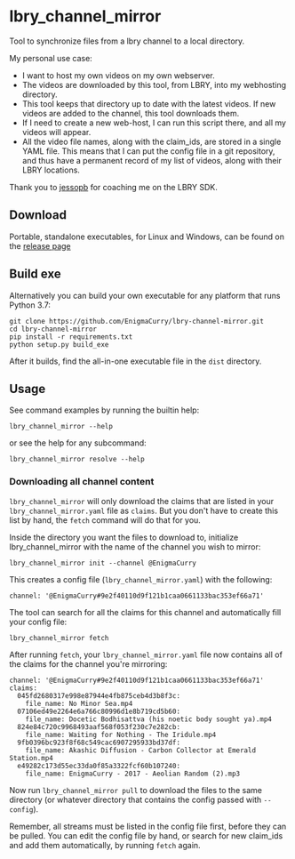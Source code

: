 # lbry_channel_mirror

Tool to synchronize files from a lbry channel to a local directory.

My personal use case: 
 * I want to host my own videos on my own webserver. 
 * The videos are downloaded by this tool, from LBRY, into my webhosting directory.
 * This tool keeps that directory up to date with the latest videos. If new videos
   are added to the channel, this tool downloads them.
 * If I need to create a new web-host, I can run this script there, and all my
   videos will appear.
 * All the video file names, along with the claim_ids, are stored in a single
   YAML file. This means that I can put the config file in a git repository, and
   thus have a permanent record of my list of videos, along with their LBRY
   locations.

Thank you to [jessopb](https://github.com/jessopb) for coaching me on the LBRY
SDK.

## Download 

Portable, standalone executables, for Linux and Windows, can be found on the
[release page](https://github.com/EnigmaCurry/lbry-channel-mirror/releases)

## Build exe

Alternatively you can build your own executable for any platform that runs
Python 3.7:

```
git clone https://github.com/EnigmaCurry/lbry-channel-mirror.git
cd lbry-channel-mirror
pip install -r requirements.txt
python setup.py build_exe
```

After it builds, find the all-in-one executable file in the `dist`
directory.

## Usage

See command examples by running the builtin help:

```
lbry_channel_mirror --help
```

or see the help for any subcommand:

```
lbry_channel_mirror resolve --help
```

### Downloading all channel content

`lbry_channel_mirror` will only download the claims that are listed in your
`lbry_channel_mirror.yaml` file as `claims`. But you don't have to create
this list by hand, the `fetch` command will do that for you.

Inside the directory you want the files to download to, initialize
lbry_channel_mirror with the name of the channel you wish to mirror:

```
lbry_channel_mirror init --channel @EnigmaCurry
```

This creates a config file (`lbry_channel_mirror.yaml`) with the following:

```
channel: '@EnigmaCurry#9e2f40110d9f121b1caa0661133bac353ef66a71'
```

The tool can search for all the claims for this channel and automatically fill your config file:

```
lbry_channel_mirror fetch
```

After running `fetch`, your `lbry_channel_mirror.yaml` file now contains all of
the claims for the channel you're mirroring:

```
channel: '@EnigmaCurry#9e2f40110d9f121b1caa0661133bac353ef66a71'
claims:
  045fd2680317e998e87944e4fb875ceb4d3b8f3c:
    file_name: No Minor Sea.mp4
  07106ed49e2264e6a766c80996d1e8b719cd5b60:
    file_name: Docetic Bodhisattva (his noetic body sought ya).mp4
  824e84c720c9968493aaf568f053f230c7e282cb:
    file_name: Waiting for Nothing - The Iridule.mp4
  9fb0396bc923f8f68c549cac6907295933bd37df:
    file_name: Akashic Diffusion - Carbon Collector at Emerald Station.mp4
  e49282c173d55ec33da0f85a3322fcf60b107240:
    file_name: EnigmaCurry - 2017 - Aeolian Random (2).mp3
```

Now run `lbry_channel_mirror pull` to download the files to the same directory
(or whatever directory that contains the config passed with `--config`).

Remember, all streams must be listed in the config file first, before they can
be pulled. You can edit the config file by hand, or search for new claim_ids and
add them automatically, by running `fetch` again.
